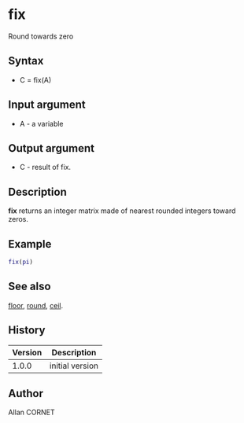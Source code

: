 # fix

Round towards zero

## Syntax

- C = fix(A)

## Input argument

- A - a variable

## Output argument

- C - result of fix.

## Description

  <p><b>fix</b> returns an integer matrix made of nearest rounded integers toward zeros.</p>

## Example

```matlab
fix(pi)
```

## See also

[floor](floor.md), [round](round.md), [ceil](ceil.md).

## History

| Version | Description     |
| ------- | --------------- |
| 1.0.0   | initial version |

## Author

Allan CORNET
